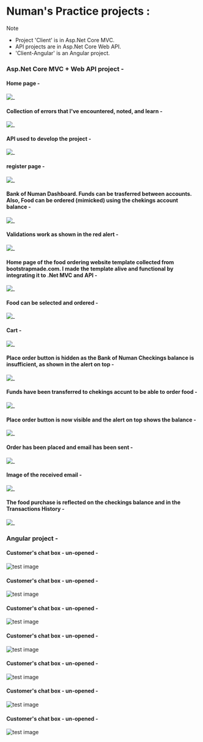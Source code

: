 # Numan's Practice projects :

> [!NOTE]
> * Project 'Client' is in Asp.Net Core MVC.  
> * API projects are in Asp.Net Core Web API.  
> * 'Client-Angular' is an Angular project.  

### Asp.Net Core MVC + Web API project -

#### Home page -
![_](https://github.com/NUMANALBAKIR/Made_By_Numan/blob/a793b0da5a37f64f7d83aa7ab032dd038a497f32/screenshots_mvc%2Bapi/1.png)

#### Collection of errors that I've encountered, noted, and learn -
![_](https://github.com/NUMANALBAKIR/Made_By_Numan/blob/a793b0da5a37f64f7d83aa7ab032dd038a497f32/screenshots_mvc%2Bapi/1_.PNG)

#### API used to develop the project -
![_](https://github.com/NUMANALBAKIR/Made_By_Numan/blob/a793b0da5a37f64f7d83aa7ab032dd038a497f32/screenshots_mvc%2Bapi/1__.png)

#### register page -
![_](https://github.com/NUMANALBAKIR/Made_By_Numan/blob/a793b0da5a37f64f7d83aa7ab032dd038a497f32/screenshots_mvc%2Bapi/2.png)

#### Bank of Numan Dashboard. Funds can be trasferred between accounts. Also, Food can be ordered (mimicked) using the chekings account balance -
![_](https://github.com/NUMANALBAKIR/Made_By_Numan/blob/a793b0da5a37f64f7d83aa7ab032dd038a497f32/screenshots_mvc%2Bapi/3.png)

#### Validations work as shown in the red alert -
![_](https://github.com/NUMANALBAKIR/Made_By_Numan/blob/a793b0da5a37f64f7d83aa7ab032dd038a497f32/screenshots_mvc%2Bapi/4.png)

#### Home page of the food ordering website template collected from bootstrapmade.com. I made the template alive and functional by integrating it to .Net MVC and API -
![_](https://github.com/NUMANALBAKIR/Made_By_Numan/blob/a793b0da5a37f64f7d83aa7ab032dd038a497f32/screenshots_mvc%2Bapi/5.png)

#### Food can be selected and ordered -
![_](https://github.com/NUMANALBAKIR/Made_By_Numan/blob/a793b0da5a37f64f7d83aa7ab032dd038a497f32/screenshots_mvc%2Bapi/6.png)

#### Cart -
![_](https://github.com/NUMANALBAKIR/Made_By_Numan/blob/a793b0da5a37f64f7d83aa7ab032dd038a497f32/screenshots_mvc%2Bapi/7.png)

#### Place order button is hidden as the Bank of Numan Checkings balance is insufficient, as shown in the alert on top -
![_](https://github.com/NUMANALBAKIR/Made_By_Numan/blob/a793b0da5a37f64f7d83aa7ab032dd038a497f32/screenshots_mvc%2Bapi/8.png)

#### Funds have been transferred to chekings accunt to be able to order food -
![_](https://github.com/NUMANALBAKIR/Made_By_Numan/blob/a793b0da5a37f64f7d83aa7ab032dd038a497f32/screenshots_mvc%2Bapi/8_.png)

#### Place order button is now visible and the alert on top shows the balance -
![_](https://github.com/NUMANALBAKIR/Made_By_Numan/blob/a793b0da5a37f64f7d83aa7ab032dd038a497f32/screenshots_mvc%2Bapi/9.png)

#### Order has been placed and email has been sent -
![_](https://github.com/NUMANALBAKIR/Made_By_Numan/blob/a793b0da5a37f64f7d83aa7ab032dd038a497f32/screenshots_mvc%2Bapi/10.png)

#### Image of the received email -
![_](https://github.com/NUMANALBAKIR/Made_By_Numan/blob/a793b0da5a37f64f7d83aa7ab032dd038a497f32/screenshots_mvc%2Bapi/12.png)

#### The food purchase is reflected on the checkings balance and in the Transactions History -
![_](https://github.com/NUMANALBAKIR/Made_By_Numan/blob/a793b0da5a37f64f7d83aa7ab032dd038a497f32/screenshots_mvc%2Bapi/13.png)


### Angular project -

#### Customer's chat box - un-opened -
![test image](https://github.com/NUMANALBAKIR/Made_By_Numan/blob/019e4caabebbdf8d23ad3ce51dc05ed233b22569/screenshots_Angular/0.png)

#### Customer's chat box - un-opened -
![test image](https://github.com/NUMANALBAKIR/Made_By_Numan/blob/019e4caabebbdf8d23ad3ce51dc05ed233b22569/screenshots_Angular/1.png)

#### Customer's chat box - un-opened -
![test image](https://github.com/NUMANALBAKIR/Made_By_Numan/blob/019e4caabebbdf8d23ad3ce51dc05ed233b22569/screenshots_Angular/2.png)

#### Customer's chat box - un-opened -
![test image](https://github.com/NUMANALBAKIR/Made_By_Numan/blob/019e4caabebbdf8d23ad3ce51dc05ed233b22569/screenshots_Angular/3.png)

#### Customer's chat box - un-opened -
![test image](https://github.com/NUMANALBAKIR/Made_By_Numan/blob/019e4caabebbdf8d23ad3ce51dc05ed233b22569/screenshots_Angular/4.png)

#### Customer's chat box - un-opened -
![test image](https://github.com/NUMANALBAKIR/Made_By_Numan/blob/019e4caabebbdf8d23ad3ce51dc05ed233b22569/screenshots_Angular/5.png)

#### Customer's chat box - un-opened -
![test image](https://github.com/NUMANALBAKIR/Made_By_Numan/blob/019e4caabebbdf8d23ad3ce51dc05ed233b22569/screenshots_Angular/6.PNG)
